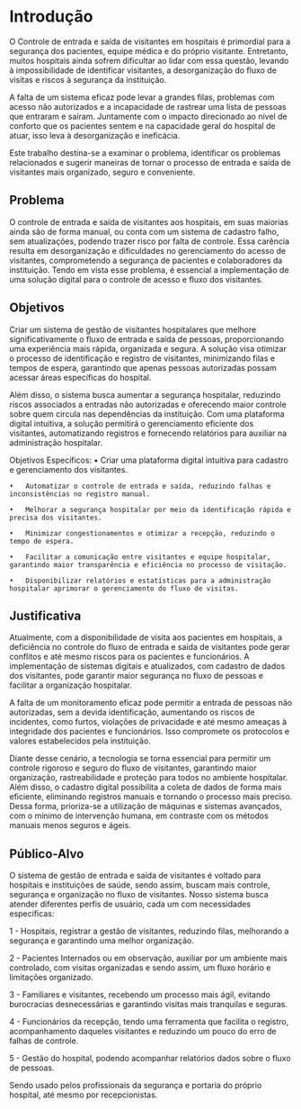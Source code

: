 # Introdução

O Controle de entrada e saída de visitantes em hospitais é primordial para a segurança dos pacientes, equipe médica e do próprio visitante. Entretanto, muitos hospitais ainda sofrem dificultar ao lidar com essa questão, levando à impossibilidade de identificar visitantes, a desorganização do fluxo de visitas e riscos à segurança da instituição. 

A falta de um sistema eficaz pode levar a grandes filas, problemas com acesso não autorizados e a incapacidade de rastrear uma lista de pessoas que entraram e saíram. Juntamente com o impacto direcionado ao nível de conforto que os pacientes sentem e na capacidade geral do hospital de atuar, isso leva à desorganização e ineficácia. 

Este trabalho destina-se a examinar o problema, identificar os problemas relacionados e sugerir maneiras de tornar o processo de entrada e saída de visitantes mais organizado, seguro e conveniente. 

## Problema

O controle de entrada e saída de visitantes aos hospitais, em suas maiorias ainda são de forma manual, ou conta com um sistema de cadastro falho, sem atualizações, podendo trazer risco por falta de controle. Essa carência resulta em desorganização e dificuldades no gerenciamento do acesso de visitantes, comprometendo a segurança de pacientes e colaboradores da instituição. Tendo em vista esse problema, é essencial a implementação de uma solução digital para o controle de acesso e fluxo dos visitantes. 


## Objetivos

Criar um sistema de gestão de visitantes hospitalares que melhore significativamente o fluxo de entrada e saída de pessoas, proporcionando uma experiência mais rápida, organizada e segura.
A solução visa otimizar o processo de identificação e registro de visitantes, minimizando filas e tempos de espera, garantindo que apenas pessoas autorizadas possam acessar áreas específicas do hospital.

Além disso, o sistema busca aumentar a segurança hospitalar, reduzindo riscos associados a entradas não autorizadas e oferecendo maior controle sobre quem circula nas dependências da instituição.
Com uma plataforma digital intuitiva, a solução permitirá o gerenciamento eficiente dos visitantes, automatizando registros e fornecendo relatórios para auxiliar na administração hospitalar.

Objetivos Específicos:
	•	Criar uma plataforma digital intuitiva para cadastro e gerenciamento dos visitantes.
 
	•	Automatizar o controle de entrada e saída, reduzindo falhas e inconsistências no registro manual.
 
	•	Melhorar a segurança hospitalar por meio da identificação rápida e precisa dos visitantes.

	•	Minimizar congestionamentos e otimizar a recepção, reduzindo o tempo de espera.
 
	•	Facilitar a comunicação entre visitantes e equipe hospitalar, garantindo maior transparência e eficiência no processo de visitação.
 
	•	Disponibilizar relatórios e estatísticas para a administração hospitalar aprimorar o gerenciamento do fluxo de visitas.


## Justificativa

Atualmente, com a disponibilidade de visita aos pacientes em hospitais, a deficiência no controle do fluxo de entrada e saída de visitantes pode gerar conflitos e até mesmo riscos para os pacientes e funcionários. A implementação de sistemas digitais e atualizados, com cadastro de dados dos visitantes, pode garantir maior segurança no fluxo de pessoas e facilitar a organização hospitalar. 

A falta de um monitoramento eficaz pode permitir a entrada de pessoas não autorizadas, sem a devida identificação, aumentando os riscos de incidentes, como furtos, violações de privacidade e até mesmo ameaças à integridade dos pacientes e funcionários. Isso compromete os protocolos e valores estabelecidos pela instituição. 

Diante desse cenário, a tecnologia se torna essencial para permitir um controle rigoroso e seguro do fluxo de visitantes, garantindo maior organização, rastreabilidade e proteção para todos no ambiente hospitalar. Além disso, o cadastro digital possibilita a coleta de dados de forma mais eficiente, eliminando registros manuais e tornando o processo mais preciso. Dessa forma, prioriza-se a utilização de máquinas e sistemas avançados, com o mínimo de intervenção humana, em contraste com os métodos manuais menos seguros e ágeis. 


## Público-Alvo

O sistema de gestão de entrada e saída de visitantes é voltado para hospitais e instituições de saúde, sendo assim, buscam mais controle, segurança e organização no fluxo de visitantes. Nosso sistema busca atender diferentes perfis de usuário, cada um com necessidades especificas: 

 

1 - Hospitais, registrar a gestão de visitantes, reduzindo filas, melhorando a segurança e garantindo uma melhor organização. 

2 - Pacientes Internados ou em observação, auxiliar por um ambiente mais controlado, com visitas organizadas e sendo assim, um fluxo horário e limitações organizado. 

3 - Familiares e visitantes, recebendo um processo mais ágil, evitando burocracias desnecessárias e garantindo visitas mais tranquilas e seguras. 

4 - Funcionários da recepção, tendo uma ferramenta que facilita o registro, acompanhamento daqueles visitantes e reduzindo um pouco do erro de falhas de controle. 

5 - Gestão do hospital, podendo acompanhar relatórios dados sobre o fluxo de pessoas. 

Sendo usado pelos profissionais da segurança e portaria do próprio hospital, até mesmo por recepcionistas. 


